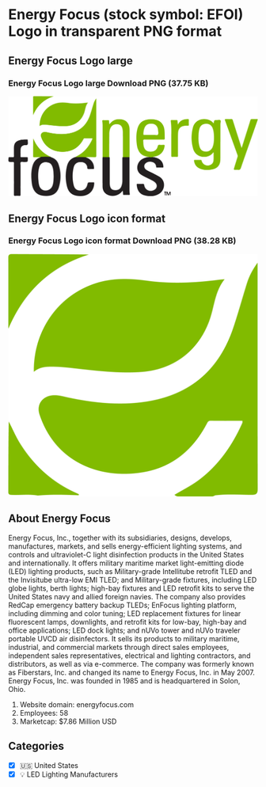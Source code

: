 # Energy Focus (stock symbol: EFOI) Logo in transparent PNG format

## Energy Focus Logo large

### Energy Focus Logo large Download PNG (37.75 KB)

![Energy Focus Logo large Download PNG (37.75 KB)](/img/orig/EFOI_BIG-3f105c6c.png)

## Energy Focus Logo icon format

### Energy Focus Logo icon format Download PNG (38.28 KB)

![Energy Focus Logo icon format Download PNG (38.28 KB)](/img/orig/EFOI-b17361e7.png)

## About Energy Focus

Energy Focus, Inc., together with its subsidiaries, designs, develops, manufactures, markets, and sells energy-efficient lighting systems, and controls and ultraviolet-C light disinfection products in the United States and internationally. It offers military maritime market light-emitting diode (LED) lighting products, such as Military-grade Intellitube retrofit TLED and the Invisitube ultra-low EMI TLED; and Military-grade fixtures, including LED globe lights, berth lights; high-bay fixtures and LED retrofit kits to serve the United States navy and allied foreign navies. The company also provides RedCap emergency battery backup TLEDs; EnFocus lighting platform, including dimming and color tuning; LED replacement fixtures for linear fluorescent lamps, downlights, and retrofit kits for low-bay, high-bay and office applications; LED dock lights; and nUVo tower and nUVo traveler portable UVCD air disinfectors. It sells its products to military maritime, industrial, and commercial markets through direct sales employees, independent sales representatives, electrical and lighting contractors, and distributors, as well as via e-commerce. The company was formerly known as Fiberstars, Inc. and changed its name to Energy Focus, Inc. in May 2007. Energy Focus, Inc. was founded in 1985 and is headquartered in Solon, Ohio.

1. Website domain: energyfocus.com
2. Employees: 58
3. Marketcap: $7.86 Million USD


## Categories
- [x] 🇺🇸 United States
- [x] 💡 LED Lighting Manufacturers
